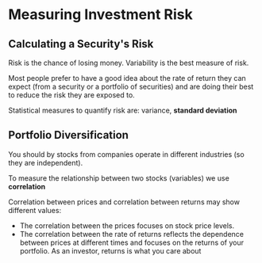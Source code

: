 # Measuring Investment Risk

## Calculating a Security's Risk

Risk is the chance of losing money. Variability is the best measure of risk.

Most people prefer to have a good idea about the rate of return they can expect (from a security or a portfolio of securities) and are doing their best to reduce the risk they are exposed to.

Statistical measures to quantify risk are: variance, **standard deviation**


## Portfolio Diversification

You should by stocks from companies operate in different industries (so they are independent).

To measure the relationship between two stocks (variables) we use **correlation**

Correlation between prices and correlation between returns may show different values:

- The correlation between the prices focuses on stock price levels.
- The correlation between the rate of returns reflects the dependence between prices at different times and focuses on the returns of your portfolio. As an investor, returns is what you care about
